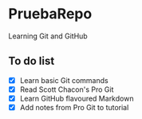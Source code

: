 # PruebaRepo
Learning Git and GitHub

## To do list
- [X] Learn basic Git commands
- [X] Read Scott Chacon's Pro Git
- [X] Learn GitHub flavoured Markdown
- [X] Add notes from Pro Git to tutorial
